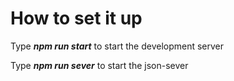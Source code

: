 # How to set it up

Type ***npm run start*** to start the development server

Type ***npm run sever*** to start the json-sever